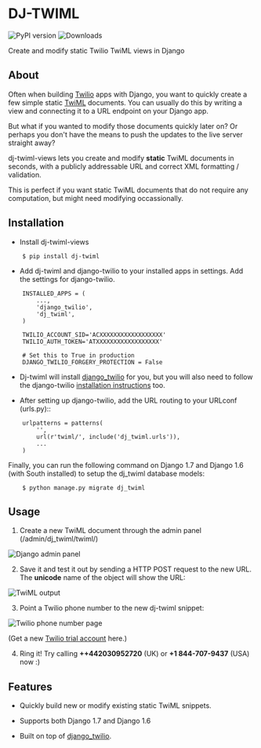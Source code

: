 # DJ-TWIML

![PyPI version](https://badge.fury.io/py/dj-twiml.png)
![Downloads](https://pypip.in/d/dj-twiml/badge.png)

Create and modify static Twilio TwiML views in Django

## About

Often when building [Twilio](https://twilio.com) apps with Django, you want to quickly create a few simple static [TwiML](https://twilio.com/docs/api/twiml) documents. You can usually do this by writing a view and connecting it to a URL endpoint on your Django app.

But what if you wanted to modify those documents quickly later on? Or perhaps you don't have the means to push the updates to the live server straight away?

dj-twiml-views lets you create and modify **static** TwiML documents in seconds, with a publicly addressable URL and correct XML formatting / validation.

This is perfect if you want static TwiML documents that do not require any computation, but might need modifying occassionally.

## Installation

* Install dj-twiml-views

```
    $ pip install dj-twiml
```

* Add dj-twiml and django-twilio to your installed apps in settings. Add the settings for django-twilio.

```
    INSTALLED_APPS = (
        ...,
        'django_twilio',
        'dj_twiml',
    )

    TWILIO_ACCOUNT_SID='ACXXXXXXXXXXXXXXXXXX'
    TWILIO_AUTH_TOKEN='ATXXXXXXXXXXXXXXXXXX'

    # Set this to True in production
    DJANGO_TWILIO_FORGERY_PROTECTION = False
```

* Dj-twiml will install [django_twilio](http://django-twilio.readthedocs.org/en/latest/install.html#installation) for you, but you will also need to follow the django-twilio [installation instructions](http://django-twilio.readthedocs.org/en/latest/install.html#installation) too.

* After setting up django-twilio, add the URL routing to your URLconf (urls.py)::

```
    urlpatterns = patterns(
        '',
        url(r'twiml/', include('dj_twiml.urls')),
        ...
    )
```

Finally, you can run the following command on Django 1.7 and Django 1.6 (with South installed) to setup the dj_twiml database models:

```
    $ python manage.py migrate dj_twiml
```

## Usage

1. Create a new TwiML document through the admin panel (/admin/dj_twiml/twiml/)

![Django admin panel](http://i.imgur.com/rPRjptp.png)

2. Save it and test it out by sending a HTTP POST request to the new URL. The __unicode__ name of the object will show the URL:

![TwiML output](http://i.imgur.com/kA6hVYR.png)

3. Point a Twilio phone number to the new dj-twiml snippet:

![Twilio phone number page](http://i.imgur.com/YIzeZR3.png)

(Get a new [Twilio trial account](https://twilio.com/try-twilio) here.)

4. Ring it! Try calling **++442030952720** (UK) or **+1 844-707-9437** (USA) now :)


Features
--------

* Quickly build new or modify existing static TwiML snippets.

* Supports both Django 1.7 and Django 1.6

* Built on top of [django_twilio](https://github.com/rdegges/django-twilio).
